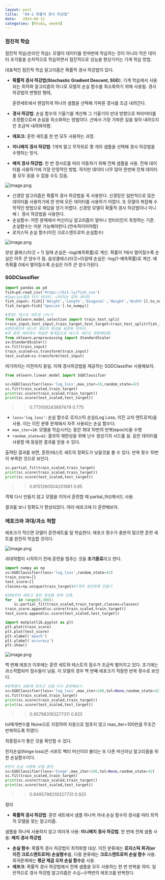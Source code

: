 ```yaml
---
layout: post
title:  "04-2 확률적 경사 하강법"
date:   2024-08-12
categories: [Khuda, week4]
---
```

### 점진적 학습

점진적 학습(온라인 학습): 모델이 데이터를 한꺼번에 학습하는 것이 아니라 작은 데이터 조각들을 순차적으로 학습하면서 점진적으로 성능을 향상기키는 기계 학습 방법. 

대표적인 점진적 학습 알고리즘은 확률적 경사 하강법이 있다.

- **확률적 경사 하강법(Stochastic Gradient Descent, SGD**): 기계 학습에서 사용되는 최적화 알고리즘의 하나로 모델의 손실 함수를 최소화하기 위해 사용됨. 경사하강법의 변형된 형태,
    
    훈련세트에서 랜덤하게 하나의 샘플을 선택해 가파른 경사를 조금 내려간다. 
    
- **경사 하강법**: 손실 함수의 기울기를 계산해 그 기울기의 반대 방향으로 파라미터를 조정함으로써 손실을 최소화하는 방법이다.  산에서 가장 가파른 길을 찾아 내려오지만 조금씩 내려와야함.
- **에포크:** 훈련 세트를 한 번 모두 사용하는 과정.
- **미니배치 경사 하강법**: 1개씩 말고 무작위로 몇 개의 샘플을 선택해 경사 하강법을 수행하는 방식.
- **배치 경사 하강법:** 한 번 경사로를 따라 이동하기 위해 전체 샘플을 사용. 전체 데이터를 사용하기에 가장 안정적인 방법. 하지만 데이터 너무 많아 한번에 전체 데이터를 모두 읽을 수 없을 수도 있음.

![image.png](https://prod-files-secure.s3.us-west-2.amazonaws.com/7af498a2-beb6-449d-a194-c4c8afcd1e0a/3cb81d42-1553-47cc-9bf3-c7ea3da1718e/image.png)

- 신경망 알고리즘은 확률적 경사 하강법을 꼭 사용한다. 신경망은 일반적으로 많은 데이터를 사용하기에 한 번에 모든 데이터를 사용하기 어렵다. 또 모델이 복잡해 수학적인 방법으로 해답을 얻기 어렵다. 신경망 모델이 확률적 경사 하강법이나 미니배ㅣ 경사 하강법을 사용한다.
- 손실함수: 어떤 문제에서 머신러닝 알고리즘이 얼마나 엉터리인지 측정하는 기준. 손실함수는 미분 가능해야한다.(연속적이어야함)
- 로지스틱 손실 함수(이진 크로스엔트로피 손실함수)

![image.png](https://prod-files-secure.s3.us-west-2.amazonaws.com/7af498a2-beb6-449d-a194-c4c8afcd1e0a/4613d240-4447-408d-b90f-d0e0170cb46a/image.png)

양성 클래스(타깃 = 1) 일때 손실은 -log(예측확률)로 계산. 확률이 1에서 멀어질수록 손실은 아주 큰 양수가 됨. 음성클래스(타깃=0)일때 손실은 -log(1-예측확률)로 계산. 예측확률 0에서 멀어질수록 손실은 아주 큰 양수가된다. 

### SGDClassifier

```python
import pandas as pd
fish=pd.read_csv('https://bit.ly/fish_csv')
#Species열은 타깃 데이터, 나머지는 입력 데이터
fish_input= fish[['Weight','Length','Diagonal','Height','Width']].to_numpy()
fish_target=fish['Species'].to_numpy()
```

```python
#훈련/ 테스트 세트로 나누기
from sklearn.model_selection import train_test_split
train_input,test_input,train_target,test_target=train_test_split(fish_input,fish_target,random_state=42)
#훈련세트와 테스트 세트의 특성을 표준화 전처리. 
#꼭 훈련 세트에서 학습한 통계값으로 테스트 세트도 변환해야함. 
from sklearn.preprocessing import StandardScaler
ss=StandardScaler()
ss.fit(train_input)
train_scaled=ss.transform(train_input)
test_scaled=ss.transform(test_input)
```

여기까지는 이전까지 동일. 이제 경사하강법을 제공하는 SGDClassifier 사용해보자.

```python
from sklearn.linear_model import SGDClassifier

sc=SGDClassifier(loss='log_loss',max_iter=10,random_state=42)
sc.fit(train_scaled,train_target)
print(sc.score(train_scaled,train_target))
print(sc.score(test_scaled,test_target))
```

>>0.773109243697479
>>0.775

- `loss='log_loss'`: 손실 함수로 로지스틱 손실(Log Loss, 이진 교차 엔트로피)을 사용. 이는 이진 분류 문제에서 자주 사용되는 손실 함수다.
- `max_iter=10`: 모델을 학습시키는 동안 최대 10번의 반복(epoch)을 수행
- `random_state=42`: 결과의 재현성을 위해 난수 생성기의 시드를 설. 같은 데이터를 사용할 때 동일한 결과를 얻을 수 있다.

출력된 결과를 보면, 훈련/테스트 세트의 정확도가 낮을것을 볼 수 있다. 반복 횟수 10번이 부족한 것으로 보인다.

```python
sc.partial_fit(train_scaled,train_target)
print(sc.score(train_scaled,train_target))
print(sc.score(test_scaled,test_target))
```

>>0.8151260504201681
>>0.85

객체 다시 만들지 않고 모델을 이어서 훈련할 때 partial_fit()메서드 사용. 

결과를 보니 정확도가 향상되었다. 여러 에포크에 더 훈련해보자. 

### 에포크와 과대/과소 적합

에포크가 적으면 모델이 훈련세트를 덜 학습한다. 에포크 횟수가 충분히 많으면 훈련 세트를 완전히 학습할 것이다. 

![image.png](https://prod-files-secure.s3.us-west-2.amazonaws.com/7af498a2-beb6-449d-a194-c4c8afcd1e0a/626f990a-7813-4ed4-8e75-f3be58fbc195/image.png)

과대적합이 시작하기 전에 훈련을 멈추는 것을 **조기종료**라고 한다. 

```python
import numpy as np
sc=SGDClassifier(loss='log_loss',random_state=42)
train_score=[]
test_score=[]
classes=np.unique(train_target)#7개의 생선목록 만들기

#300번의 에포크 동안 훈련을 반복 진행. 
for _ in range(0,300):
    sc.partial_fit(train_scaled,train_target,classes=classes)
train_score.append(sc.score(train_scaled,train_target))
test_score.append(sc.score(test_scaled,test_target))
```

```python
import matplotlib.pyplot as plt
plt.plot(train_score)
plt.plot(test_score)
plt.xlabel('epoch')
plt.ylabel('accuracy')
plt.show()
```

![image.png](https://prod-files-secure.s3.us-west-2.amazonaws.com/7af498a2-beb6-449d-a194-c4c8afcd1e0a/0d58e895-d88e-426e-bcfb-e7d0f9c99ac9/image.png)

백 번째 에포크 이후에는 훈련 세트와 테스트의 점수가 조금씩 벌어지고 있다. 초기에는 과소적합되어 점수들이 낮음. 이 모델의 경우 백 번째 에포크가 적잘한 반복 횟수로 보인다. 

```python
#반복횟수 100에 맞추고 모델 다시 훈련해보기
sc=SGDClassifier(loss='log_loss',max_iter=100,tol=None,random_state=42)
sc.fit(train_scaled,train_target)
print(sc.score(train_scaled,train_target))
print(sc.score(test_scaled,test_target))
```

>>0.957983193277311
>>0.925

tol매개변수를 None으로 지정하여 자동으로 멈추지 않고 max_iter=100만큼 무조건 반복하도록 하였다. 

최종점수가 좋은 것을 확인할 수 있다. 

힌지손실(hinge loss)은 서포트 벡터 머신이라 불리는 또 다른 머신러닝 알고리즘을 위한 손실함수이다.

```python
#힌지 손실 사용해 모델 훈련
sc=SGDClassifier(loss='hinge',max_iter=100,tol=None,random_state=42)
sc.fit(train_scaled,train_target)
print(sc.score(train_scaled,train_target))
print(sc.score(test_scaled,test_target))
```

>>0.9495798319327731
>> 0.925

정리

- **확률적 경사 하강법**: 훈련 세트에서 샘플 하나씩 꺼내 손실 함수의 경사를 따라 최적의 모델을 찾는 알고리즘.

 샘플을 하나씩 사용하지 않고 여러개 사용: **미니배치 경사 하강법**. 한 번에 전체 샘플 사용: **배치 경사 하강법**

- **손실 함수**: 확률적 경사 하강법이 최적화할 대상.  이진 분류에는 **로지스틱 회귀(or 이진 크로스엔트로피) 손실함수**를, 다중 분류에는 **크로스엔트로피 손실 함수** 사용. 회귀문제에는 **평균 제곱 오차 손실 함수**를 사용.
- **에포크**: 확률적 경사 하강법에서 전체 샘플을 모두 사용하는 한 번 반복을 의미. 일반적으로 경사 하강법 알고리즘은 수십~수백번의 에포크를 반복한다.
